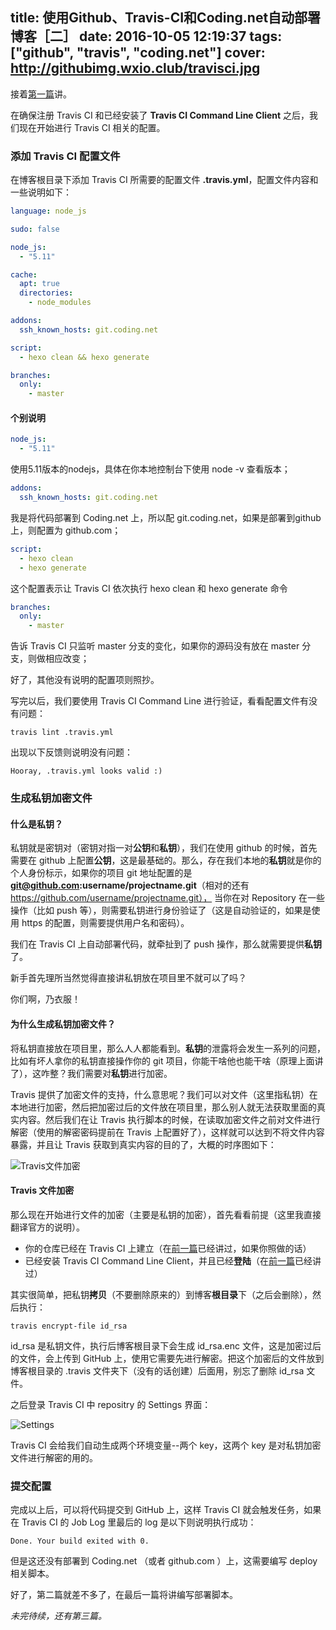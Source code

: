 title: 使用Github、Travis-CI和Coding.net自动部署博客［二］
date: 2016-10-05 12:19:37
tags: ["github", "travis", "coding.net"]
cover: http://githubimg.wxio.club/travisci.jpg
---

接着[第一篇](/2016/09/20/blog-with-github-travis-ci-and-coding-net-1/)讲。

在确保注册 Travis CI 和已经安装了 **Travis CI Command Line Client** 之后，我们现在开始进行 Travis CI 相关的配置。

### 添加 Travis CI 配置文件

在博客根目录下添加 Travis CI 所需要的配置文件 **.travis.yml**，配置文件内容和一些说明如下：

``` yml
language: node_js

sudo: false

node_js:
  - "5.11"

cache:
  apt: true
  directories:
    - node_modules

addons:
  ssh_known_hosts: git.coding.net

script:
  - hexo clean && hexo generate

branches:
  only:
    - master
```

#### 个别说明

``` yml
node_js:
  - "5.11"
```

使用5.11版本的nodejs，具体在你本地控制台下使用 node -v 查看版本；

``` yml
addons:
  ssh_known_hosts: git.coding.net
```

我是将代码部署到 Coding.net 上，所以配 git.coding.net，如果是部署到github 上，则配置为 github.com；

``` yml
script:
  - hexo clean
  - hexo generate
```

这个配置表示让 Travis CI 依次执行 hexo clean 和 hexo generate 命令

``` yml
branches:
  only:
    - master
```

告诉 Travis CI 只监听 master 分支的变化，如果你的源码没有放在 master 分支，则做相应改变；

好了，其他没有说明的配置项则照抄。

写完以后，我们要使用 Travis CI Command Line 进行验证，看看配置文件有没有问题：

``` shell
travis lint .travis.yml
```

出现以下反馈则说明没有问题：

``` shell
Hooray, .travis.yml looks valid :)
```

### 生成私钥加密文件

#### 什么是私钥？

私钥就是密钥对（密钥对指一对**公钥**和**私钥**），我们在使用 github 的时候，首先需要在 github 上配置**公钥**，这是最基础的。那么，存在我们本地的**私钥**就是你的个人身份标示，如果你的项目 git 地址配置的是 **git@github.com:username/projectname.git**（相对的还有 https://github.com/username/projectname.git）， 当你在对 Repository 在一些操作（比如 push 等），则需要私钥进行身份验证了（这是自动验证的，如果是使用 https 的配置，则需要提供用户名和密码）。

我们在 Travis CI 上自动部署代码，就牵扯到了 push 操作，那么就需要提供**私钥**了。

新手首先理所当然觉得直接讲私钥放在项目里不就可以了吗？

你们啊，乃衣服！

#### 为什么生成私钥加密文件？

将私钥直接放在项目里，那么人人都能看到。**私钥**的泄露将会发生一系列的问题，比如有坏人拿你的私钥直接操作你的 git 项目，你能干啥他也能干啥（原理上面讲了），这咋整？我们需要对**私钥**进行加密。

Travis 提供了加密文件的支持，什么意思呢？我们可以对文件（这里指私钥）在本地进行加密，然后把加密过后的文件放在项目里，那么别人就无法获取里面的真实内容。然后我们在让 Travis 执行脚本的时候，在读取加密文件之前对文件进行解密（使用的解密密码提前在 Travis 上配置好了），这样就可以达到不将文件内容暴露，并且让 Travis 获取到真实内容的目的了，大概的时序图如下：

![Travis文件加密](http://githubimg.wxio.club/image/jpegTravisEncFileSequenceDiagram.jpg "Travis文件加密")

#### Travis 文件加密

那么现在开始进行文件的加密（主要是私钥的加密），首先看看前提（这里我直接翻译官方的说明）。

- 你的仓库已经在 Travis CI 上建立（在[前一篇](/2016/09/20/blog-with-github-travis-ci-and-coding-net-1/)已经讲过，如果你照做的话）
- 已经安装 Travis CI Command Line Client，并且已经**登陆**（在[前一篇](/2016/09/20/blog-with-github-travis-ci-and-coding-net-1/)已经讲过）

其实很简单，把私钥**拷贝**（不要删除原来的）到博客**根目录**下（之后会删除），然后执行：

```
travis encrypt-file id_rsa
```

id_rsa 是私钥文件，执行后博客根目录下会生成 id_rsa.enc 文件，这是加密过后的文件，会上传到 GitHub 上，使用它需要先进行解密。把这个加密后的文件放到博客根目录的 .travis 文件夹下（没有的话创建）后面用，别忘了删除 id_rsa 文件。 

之后登录 Travis CI 中 repositry 的 Settings 界面：

![Settings](http://githubimg.wxio.club/blog/blog-with-github-travis-ci-and-coding-net/travis-ci-key.png "Settings")

Travis CI 会给我们自动生成两个环境变量--两个 key，这两个 key 是对私钥加密文件进行解密的用的。

### 提交配置

完成以上后，可以将代码提交到 GitHub 上，这样 Travis CI 就会触发任务，如果在 Travis CI 的 Job Log 里最后的 log 是以下则说明执行成功：

```
Done. Your build exited with 0.
```

但是这还没有部署到 Coding.net （或者 github.com ）上，这需要编写 deploy 相关脚本。

好了，第二篇就差不多了，在最后一篇将讲编写部署脚本。

*未完待续，还有第三篇。*
